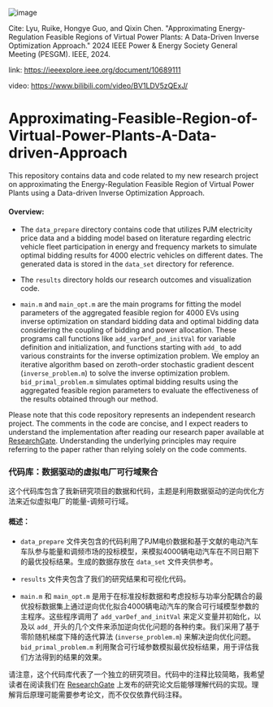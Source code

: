 ![image](https://github.com/user-attachments/assets/dfd7dc3a-b051-41a1-8bb6-4b4434826172)

Cite: Lyu, Ruike, Hongye Guo, and Qixin Chen. "Approximating Energy-Regulation Feasible Regions of Virtual Power Plants: A Data-Driven Inverse Optimization Approach." 2024 IEEE Power & Energy Society General Meeting (PESGM). IEEE, 2024.

link: https://ieeexplore.ieee.org/document/10689111

video: https://www.bilibili.com/video/BV1LDV5zQExJ/

# Approximating-Feasible-Region-of-Virtual-Power-Plants-A-Data-driven-Approach
This repository contains data and code related to my new research project on approximating the Energy-Regulation Feasible Region of Virtual Power Plants using a Data-driven Inverse Optimization Approach.

#### Overview:

- The `data_prepare` directory contains code that utilizes PJM electricity price data and a bidding model based on literature regarding electric vehicle fleet participation in energy and frequency markets to simulate optimal bidding results for 4000 electric vehicles on different dates. The generated data is stored in the `data_set` directory for reference.

- The `results` directory holds our research outcomes and visualization code.

- `main.m` and `main_opt.m` are the main programs for fitting the model parameters of the aggregated feasible region for 4000 EVs using inverse optimization on standard bidding data and optimal bidding data considering the coupling of bidding and power allocation. These programs call functions like `add_varDef_and_initVal` for variable definition and initialization, and functions starting with `add_` to add various constraints for the inverse optimization problem. We employ an iterative algorithm based on zeroth-order stochastic gradient descent (`inverse_problem.m`) to solve the inverse optimization problem. `bid_primal_problem.m` simulates optimal bidding results using the aggregated feasible region parameters to evaluate the effectiveness of the results obtained through our method.

Please note that this code repository represents an independent research project. The comments in the code are concise, and I expect readers to understand the implementation after reading our research paper available at [ResearchGate](https://www.researchgate.net/publication/377922537_Approximating_Energy-Regulation_Feasible_Region_of_Virtual_Power_Plants_A_Data-driven_Inverse_Optimization_Approach). Understanding the underlying principles may require referring to the paper rather than relying solely on the code comments.


### 代码库：数据驱动的虚拟电厂可行域聚合

这个代码库包含了我新研究项目的数据和代码，主题是利用数据驱动的逆向优化方法来近似虚拟电厂的能量-调频可行域。

#### 概述：

- `data_prepare` 文件夹包含的代码利用了PJM电价数据和基于文献的电动汽车车队参与能量和调频市场的投标模型，来模拟4000辆电动汽车在不同日期下的最优投标结果。生成的数据存放在 `data_set` 文件夹供参考。

- `results` 文件夹包含了我们的研究结果和可视化代码。

- `main.m` 和 `main_opt.m` 是用于在标准投标数据和考虑投标与功率分配耦合的最优投标数据集上通过逆向优化拟合4000辆电动汽车的聚合可行域模型参数的主程序。这些程序调用了 `add_varDef_and_initVal` 来定义变量并初始化，以及以 `add_` 开头的几个文件来添加逆向优化问题的各种约束。我们采用了基于零阶随机梯度下降的迭代算法 (`inverse_problem.m`) 来解决逆向优化问题。`bid_primal_problem.m` 利用聚合可行域参数模拟最优投标结果，用于评估我们方法得到的结果的效果。

请注意，这个代码库代表了一个独立的研究项目。代码中的注释比较简略，我希望读者在阅读我们在 [ResearchGate](https://www.researchgate.net/publication/377922537_Approximating_Energy-Regulation_Feasible_Region_of_Virtual_Power_Plants_A_Data-driven_Inverse_Optimization_Approach) 上发布的研究论文后能够理解代码的实现。理解背后原理可能需要参考论文，而不仅仅依靠代码注释。
